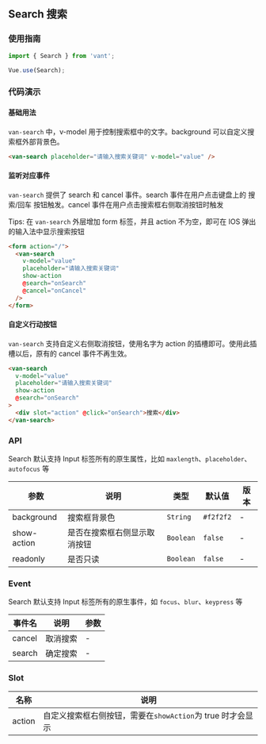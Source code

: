 ## Search 搜索

### 使用指南
``` javascript
import { Search } from 'vant';

Vue.use(Search);
```

### 代码演示

#### 基础用法
`van-search` 中，v-model 用于控制搜索框中的文字。background 可以自定义搜索框外部背景色。

```html
<van-search placeholder="请输入搜索关键词" v-model="value" />
```

#### 监听对应事件
`van-search` 提供了 search 和 cancel 事件。search 事件在用户点击键盘上的 搜索/回车 按钮触发。cancel 事件在用户点击搜索框右侧取消按钮时触发

Tips: 在 `van-search` 外层增加 form 标签，并且 action 不为空，即可在 IOS 弹出的输入法中显示搜索按钮

```html
<form action="/">
  <van-search
    v-model="value"
    placeholder="请输入搜索关键词"
    show-action
    @search="onSearch"
    @cancel="onCancel"
  />
</form>
```

#### 自定义行动按钮
`van-search` 支持自定义右侧取消按钮，使用名字为 action 的插槽即可。使用此插槽以后，原有的 cancel 事件不再生效。

```html
<van-search
  v-model="value"
  placeholder="请输入搜索关键词"
  show-action
  @search="onSearch"
>
  <div slot="action" @click="onSearch">搜索</div>
</van-search>
```

### API

Search 默认支持 Input 标签所有的原生属性，比如 `maxlength`、`placeholder`、`autofocus` 等

| 参数 | 说明 | 类型 | 默认值 | 版本 |
|------|------|------|------|------|
| background | 搜索框背景色 | `String` | `#f2f2f2` | - |
| show-action | 是否在搜索框右侧显示取消按钮 | `Boolean` | `false` | - |
| readonly | 是否只读 | `Boolean` | `false` | - |

### Event

Search 默认支持 Input 标签所有的原生事件，如 `focus`、`blur`、`keypress` 等

| 事件名 | 说明 | 参数 |
|------|------|------|
| cancel | 取消搜索 | - |
| search | 确定搜索 | - |

### Slot

| 名称 | 说明 |
|------|------|
| action | 自定义搜索框右侧按钮，需要在`showAction`为 true 时才会显示 |
